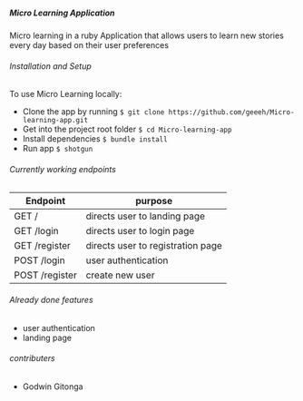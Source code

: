 ##### Micro Learning Application
Micro learning in a ruby Application that allows users to learn new stories every day based on their user preferences

###### Installation and Setup
To use Micro Learning locally:
 - Clone the app by running `$ git clone https://github.com/geeeh/Micro-learning-app.git`
 - Get into the project root folder `$ cd Micro-learning-app`
 - Install dependencies `$ bundle install`
 - Run app `$ shotgun`

 ###### Currently working endpoints

 Endpoint | purpose
--- | --- 
GET / | directs user to landing page
GET /login | directs user to login page
GET /register | directs user to registration page
POST /login | user authentication
POST /register | create new user

###### Already done features
- user authentication
- landing page

###### contributers
- Godwin Gitonga
